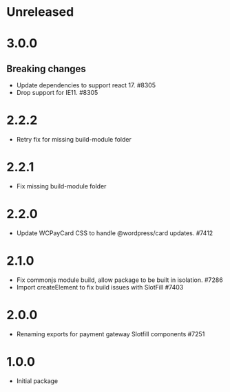 # Unreleased

# 3.0.0

## Breaking changes

-   Update dependencies to support react 17. #8305
-   Drop support for IE11. #8305

# 2.2.2

- Retry fix for missing build-module folder

# 2.2.1

-   Fix missing build-module folder
# 2.2.0

-   Update WCPayCard CSS to handle @wordpress/card updates. #7412
# 2.1.0

-   Fix commonjs module build, allow package to be built in isolation. #7286
-   Import createElement to fix build issues with SlotFill #7403

# 2.0.0

-   Renaming exports for payment gateway Slotfill components #7251

# 1.0.0

-   Initial package
